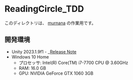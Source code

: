 # ReadingCircle_TDD

このディレクトリは、 [murnana](https://github.com/murnana) の作業用です。


## 開発環境

* Unity 2023.1.9f1 - _[Release Note](https://unity.com/releases/editor/whats-new/2023.1.9)
* Windows 10 Home
  * プロセッサ: Intel(R) Core(TM) i7-7700 CPU @ 3.60GHz
  * RAM: 16.0 GB
  * GPU: NVIDIA GeForce GTX 1060 3GB
